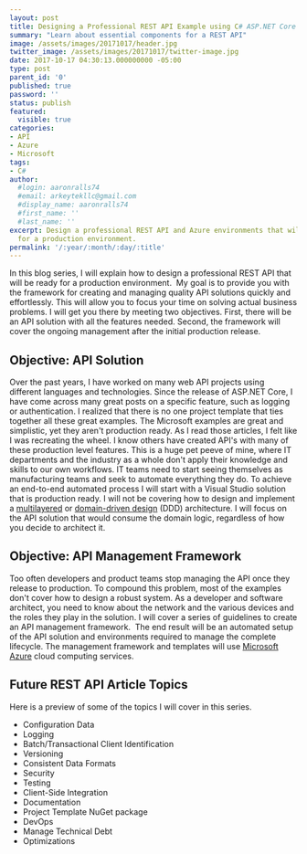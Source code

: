 ```yaml
---
layout: post
title: Designing a Professional REST API Example using C# ASP.NET Core
summary: "Learn about essential components for a REST API"
image: /assets/images/20171017/header.jpg
twitter_image: /assets/images/20171017/twitter-image.jpg
date: 2017-10-17 04:30:13.000000000 -05:00
type: post
parent_id: '0'
published: true
password: ''
status: publish
featured: 
  visible: true
categories:
- API
- Azure
- Microsoft
tags:
- C#
author:
  #login: aaronralls74
  #email: arkeytekllc@gmail.com
  #display_name: aaronralls74
  #first_name: ''
  #last_name: ''
excerpt: Design a professional REST API and Azure environments that will be ready
  for a production environment.
permalink: '/:year/:month/:day/:title'
---
```

<p>In this blog series, I will explain how to design a professional REST API that will be ready for a production environment.  My goal is to provide you with the framework for creating and managing quality API solutions quickly and effortlessly. This will allow you to focus your time on solving actual business problems. I will get you there by meeting two objectives. First, there will be an API solution with all the features needed. Second, the framework will cover the ongoing management after the initial production release.</p>
<h2>Objective: API Solution</h2>
<p>Over the past years, I have worked on many web API projects using different languages and technologies. Since the release of ASP.NET Core, I have come across many great posts on a specific feature, such as logging or authentication. I realized that there is no one project template that ties together all these great examples. The Microsoft examples are great and simplistic, yet they aren't production ready. As I read those articles, I felt like I was recreating the wheel. I know others have created API's with many of these production level features. This is a huge pet peeve of mine, where IT departments and the industry as a whole don't apply their knowledge and skills to our own workflows. IT teams need to start seeing themselves as manufacturing teams and seek to automate everything they do. To achieve an end-to-end automated process I will start with a Visual Studio solution that is production ready. I will not be covering how to design and implement a <a href="https://en.wikipedia.org/wiki/Multitier_architecture" target="_blank" rel="noopener">multilayered</a> or <a href="https://en.wikipedia.org/wiki/Domain-driven_design" target="_blank" rel="noopener">domain-driven design</a> (DDD) architecture. I will focus on the API solution that would consume the domain logic, regardless of how you decide to architect it.</p>
<h2>Objective: API Management Framework</h2>
<p><span class="hardreadability">Too often developers and product teams stop managing the API once they release to production</span>. To compound this problem, most of the examples don't cover how to design a robust system. <span class="hardreadability">As a developer and software architect, you need to know about the network and the various devices and the roles they play in the solution</span>. I will cover a series of guidelines to create an API management framework. <span class="hardreadability"> The end result will be an automated setup of the API solution and environments required to manage the complete lifecycle</span>. The management framework and templates will use <a href="https://azure.microsoft.com/en-us/">Microsoft Azure</a> cloud computing services.</p>
<h2>Future REST API Article Topics</h2>
<p>Here is a preview of some of the topics I will cover in this series.</p>
<ul>
<li>Configuration Data</li>
<li>Logging</li>
<li>Batch/Transactional Client Identification</li>
<li>Versioning</li>
<li>Consistent Data Formats</li>
<li>Security</li>
<li>Testing</li>
<li>Client-Side Integration</li>
<li>Documentation</li>
<li>Project Template NuGet package</li>
<li>DevOps</li>
<li>Manage Technical Debt</li>
<li>Optimizations</li>
</ul>
